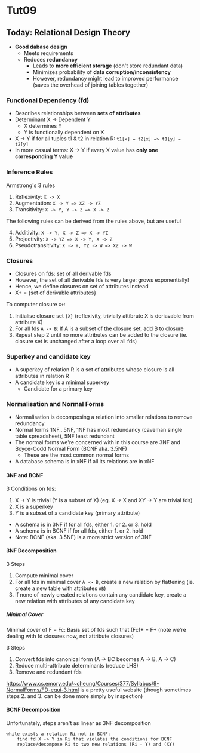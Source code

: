 # Tut09

## Today: Relational Design Theory

- **Good dabase design**
  - Meets requirements
  - Reduces **redundancy**
    - Leads to **more efficient storage** (don't store redundant data)
    - Minimizes probability of **data corruption/inconsistency**
    - However, redundancy might lead to improved performance (saves the overhead of joining tables together)

### Functional Dependency (fd)

- Describes relationships between **sets of attributes**
- Determinant X -> Dependent Y
  - X determines Y
  - Y is functionally dependent on X
- X -> Y if for all tuples t1 & t2 in relation R: `t1[x] = t2[x] => t1[y] = t2[y]`
- In more casual terms: X -> Y if every X value has **only one corresponding Y value**

### Inference Rules

Armstrong's 3 rules

1. Reflexivity: `X -> X`
2. Augmentation: `X -> Y => XZ -> YZ`
3. Transitivity: `X -> Y, Y -> Z => X -> Z`

The following rules can be derived from the rules above, but are useful

4. Additivity: `X -> Y, X -> Z => X -> YZ`
5. Projectivity: `X -> YZ => X -> Y, X -> Z`
6. Pseudotransitivity: `X -> Y, YZ -> W => XZ -> W`

### Closures

- Closures on fds: set of all derivable fds
- However, the set of all derivable fds is very large: grows exponentially!
- Hence, we define closures on set of attributes instead
- X+ = {set of derivable attributes}

To computer closure `X+`:

1. Initialise closure set `{X}` (reflexivity, trivially attibrute X is deriavable from attribute X)
2. For all fds `A -> B`: If A is a subset of the closure set, add B to closure
3. Repeat step 2 until no more attributes can be added to the closure
   (ie. closure set is unchanged after a loop over all fds)

### Superkey and candidate key

- A superkey of relation R is a set of attributes whose closure is all attributes in relation R
- A candidate key is a minimal superkey
  - Candidate for a primary key

### Normalisation and Normal Forms

- Normalisation is decomposing a relation into smaller relations to remove redundancy
- Normal forms 1NF...5NF, 1NF has most redundancy (caveman single table spreadsheet), 5NF least redundant
- The normal forms we're concerned with in this course are 3NF and Boyce-Codd Normal Form (BCNF aka. 3.5NF)
  - These are the most common normal forms
- A database schema is in xNF if all its relations are in xNF

#### 3NF and BCNF

3 Conditions on fds:

1. X -> Y is trivial (Y is a subset of X) (eg. X -> X and XY -> Y are trivial fds)
2. X is a superkey
3. Y is a subset of a candidate key (primary attribute)

- A schema is in 3NF if for all fds, either 1. or 2. or 3. hold
- A schema is in BCNF if for all fds, either 1. or 2. hold
- Note: BCNF (aka. 3.5NF) is a more strict version of 3NF

#### 3NF Decomposition

3 Steps

1. Compute minimal cover
2. For all fds in minimal cover `A -> B`, create a new relation by flattening
   (ie. create a new table with attributes `AB`)
3. If none of newly created relations contain any candidate key, create a new relation with attributes of any candidate key

##### Minimal Cover

Minimal cover of F = Fc: Basis set of fds such that (Fc)+ = F+ (note we're dealing with fd closures now, not attribute closures)

3 Steps

1. Convert fds into canonical form (A -> BC becomes A -> B, A -> C)
2. Reduce multi-attribute determinants (reduce LHS)
3. Remove and redundant fds

https://www.cs.emory.edu/~cheung/Courses/377/Syllabus/9-NormalForms/FD-equi-3.html is a pretty useful website (though sometimes steps 2. and 3. can be done more simply by inspection)

#### BCNF Decomposition

Unfortunately, steps aren't as linear as 3NF decomposition

```
while exists a relation Ri not in BCNF:
    find fd X -> Y in Ri that violates the conditions for BCNF
    replace/decompose Ri to two new relations (Ri - Y) and (XY)
```
